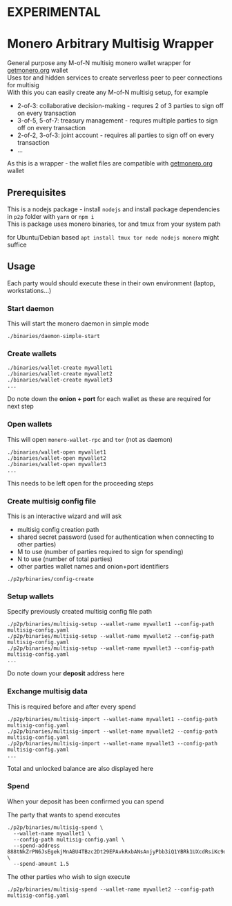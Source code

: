 # EXPERIMENTAL

# Monero Arbitrary Multisig Wrapper

General purpose any M-of-N multisig monero wallet wrapper for [getmonero.org](https://getmonero.org) wallet  
Uses tor and hidden services to create serverless peer to peer connections for multisig  
With this you can easily create any M-of-N multisig setup, for example

* 2-of-3: collaborative decision-making - requres 2 of 3 parties to sign off on every transaction
* 3-of-5, 5-of-7: treasury management - requres multiple parties to sign off on every transaction
* 2-of-2, 3-of-3: joint account - requires all parties to sign off on every transaction
* ...

As this is a wrapper - the wallet files are compatible with [getmonero.org](https://getmonero.org) wallet

## Prerequisites

This is a nodejs package - install `nodejs` and install package dependencies in `p2p` folder with `yarn` or `npm i`  
This is package uses monero binaries, tor and tmux from your system path

for Ubuntu/Debian based `apt install tmux tor node nodejs monero` might suffice

## Usage
Each party would should execute these in their own environment (laptop, workstations...)

### Start daemon

This will start the monero daemon in simple mode
```
./binaries/daemon-simple-start
```

### Create wallets

```
./binaries/wallet-create mywallet1
./binaries/wallet-create mywallet2
./binaries/wallet-create mywallet3
...
```
Do note down the **onion + port** for each wallet as these are required for next step

### Open wallets

This will open `monero-wallet-rpc` and `tor` (not as daemon)
```
./binaries/wallet-open mywallet1
./binaries/wallet-open mywallet2
./binaries/wallet-open mywallet3
...
```
This needs to be left open for the proceeding steps

### Create multisig config file

This is an interactive wizard and will ask  
* multisig config creation path
* shared secret password (used for authentication when connecting to other parties)
* M to use (number of parties required to sign for spending)
* N to use (number of total parties)
* other parties wallet names and onion+port identifiers
```
./p2p/binaries/config-create
```

### Setup wallets

Specify previously created multisig config file path
```
./p2p/binaries/multisig-setup --wallet-name mywallet1 --config-path multisig-config.yaml
./p2p/binaries/multisig-setup --wallet-name mywallet2 --config-path multisig-config.yaml
./p2p/binaries/multisig-setup --wallet-name mywallet3 --config-path multisig-config.yaml
...
```
Do note down your **deposit** address here

### Exchange multisig data

This is required before and after every spend
```
./p2p/binaries/multisig-import --wallet-name mywallet1 --config-path multisig-config.yaml
./p2p/binaries/multisig-import --wallet-name mywallet2 --config-path multisig-config.yaml
./p2p/binaries/multisig-import --wallet-name mywallet3 --config-path multisig-config.yaml
...
```
Total and unlocked balance are also displayed here

### Spend
When your deposit has been confirmed you can spend  

The party that wants to spend executes
```
./p2p/binaries/multisig-spend \
  --wallet-name mywallet1 \
  --config-path multisig-config.yaml \
  --spend-address 888tNkZrPN6JsEgekjMnABU4TBzc2Dt29EPAvkRxbANsAnjyPbb3iQ1YBRk1UXcdRsiKc9dhwMVgN5S9cQUiyoogDavup3H \
  --spend-amount 1.5
```

The other parties who wish to sign execute
```
./p2p/binaries/multisig-spend --wallet-name mywallet2 --config-path multisig-config.yaml
```

